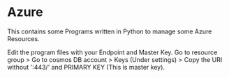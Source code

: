 # Azure
This contains some Programs written in Python to manage some Azure Resources.

Edit the program files with your Endpoint and Master Key.
Go to resource group > Go to cosmos DB account > Keys (Under settings) > Copy the URI without ':443/' and PRIMARY KEY (This is master key).

